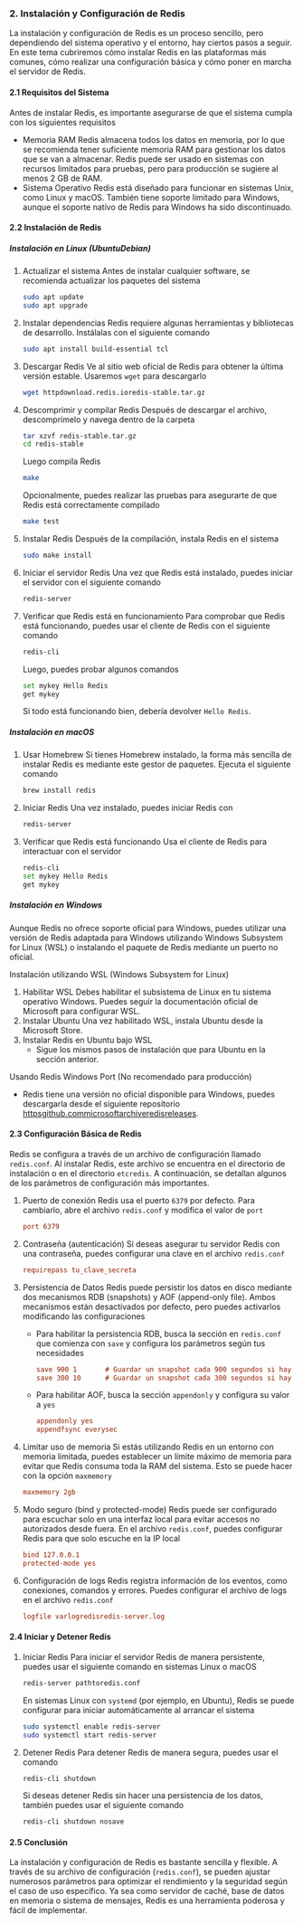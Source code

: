 ### 2. Instalación y Configuración de Redis

La instalación y configuración de Redis es un proceso sencillo, pero dependiendo del sistema operativo y el entorno, hay ciertos pasos a seguir. En este tema cubriremos cómo instalar Redis en las plataformas más comunes, cómo realizar una configuración básica y cómo poner en marcha el servidor de Redis.

#### 2.1 Requisitos del Sistema

Antes de instalar Redis, es importante asegurarse de que el sistema cumpla con los siguientes requisitos

- Memoria RAM Redis almacena todos los datos en memoria, por lo que se recomienda tener suficiente memoria RAM para gestionar los datos que se van a almacenar. Redis puede ser usado en sistemas con recursos limitados para pruebas, pero para producción se sugiere al menos 2 GB de RAM.
- Sistema Operativo Redis está diseñado para funcionar en sistemas Unix, como Linux y macOS. También tiene soporte limitado para Windows, aunque el soporte nativo de Redis para Windows ha sido discontinuado.

#### 2.2 Instalación de Redis

##### Instalación en Linux (UbuntuDebian)

1. Actualizar el sistema Antes de instalar cualquier software, se recomienda actualizar los paquetes del sistema
   ```bash
   sudo apt update
   sudo apt upgrade
   ```

2. Instalar dependencias
   Redis requiere algunas herramientas y bibliotecas de desarrollo. Instálalas con el siguiente comando
   ```bash
   sudo apt install build-essential tcl
   ```

3. Descargar Redis Ve al sitio web oficial de Redis para obtener la última versión estable. Usaremos `wget` para descargarlo
   ```bash
   wget httpdownload.redis.ioredis-stable.tar.gz
   ```

4. Descomprimir y compilar Redis
   Después de descargar el archivo, descomprímelo y navega dentro de la carpeta
   ```bash
   tar xzvf redis-stable.tar.gz
   cd redis-stable
   ```

   Luego compila Redis
   ```bash
   make
   ```

   Opcionalmente, puedes realizar las pruebas para asegurarte de que Redis está correctamente compilado
   ```bash
   make test
   ```

5. Instalar Redis
   Después de la compilación, instala Redis en el sistema
   ```bash
   sudo make install
   ```

6. Iniciar el servidor Redis
   Una vez que Redis está instalado, puedes iniciar el servidor con el siguiente comando
   ```bash
   redis-server
   ```

7. Verificar que Redis está en funcionamiento
   Para comprobar que Redis está funcionando, puedes usar el cliente de Redis con el siguiente comando
   ```bash
   redis-cli
   ```
   Luego, puedes probar algunos comandos
   ```bash
   set mykey Hello Redis
   get mykey
   ```
   Si todo está funcionando bien, debería devolver `Hello Redis`.

##### Instalación en macOS

1. Usar Homebrew
   Si tienes Homebrew instalado, la forma más sencilla de instalar Redis es mediante este gestor de paquetes. Ejecuta el siguiente comando
   ```bash
   brew install redis
   ```

2. Iniciar Redis
   Una vez instalado, puedes iniciar Redis con
   ```bash
   redis-server
   ```

3. Verificar que Redis está funcionando
   Usa el cliente de Redis para interactuar con el servidor
   ```bash
   redis-cli
   set mykey Hello Redis
   get mykey
   ```

##### Instalación en Windows

Aunque Redis no ofrece soporte oficial para Windows, puedes utilizar una versión de Redis adaptada para Windows utilizando Windows Subsystem for Linux (WSL) o instalando el paquete de Redis mediante un puerto no oficial.

Instalación utilizando WSL (Windows Subsystem for Linux)
1. Habilitar WSL Debes habilitar el subsistema de Linux en tu sistema operativo Windows. Puedes seguir la documentación oficial de Microsoft para configurar WSL.
2. Instalar Ubuntu Una vez habilitado WSL, instala Ubuntu desde la Microsoft Store.
3. Instalar Redis en Ubuntu bajo WSL
   - Sigue los mismos pasos de instalación que para Ubuntu en la sección anterior.

Usando Redis Windows Port (No recomendado para producción)
- Redis tiene una versión no oficial disponible para Windows, puedes descargarla desde el siguiente repositorio [httpsgithub.commicrosoftarchiveredisreleases](httpsgithub.commicrosoftarchiveredisreleases).

#### 2.3 Configuración Básica de Redis

Redis se configura a través de un archivo de configuración llamado `redis.conf`. Al instalar Redis, este archivo se encuentra en el directorio de instalación o en el directorio `etcredis`. A continuación, se detallan algunos de los parámetros de configuración más importantes.

1. Puerto de conexión Redis usa el puerto `6379` por defecto. Para cambiarlo, abre el archivo `redis.conf` y modifica el valor de `port`
   ```ini
   port 6379
   ```

2. Contraseña (autenticación) Si deseas asegurar tu servidor Redis con una contraseña, puedes configurar una clave en el archivo `redis.conf`
   ```ini
   requirepass tu_clave_secreta
   ```

3. Persistencia de Datos Redis puede persistir los datos en disco mediante dos mecanismos RDB (snapshots) y AOF (append-only file). Ambos mecanismos están desactivados por defecto, pero puedes activarlos modificando las configuraciones

   - Para habilitar la persistencia RDB, busca la sección en `redis.conf` que comienza con `save` y configura los parámetros según tus necesidades
     ```ini
     save 900 1       # Guardar un snapshot cada 900 segundos si hay al menos 1 cambio.
     save 300 10      # Guardar un snapshot cada 300 segundos si hay al menos 10 cambios.
     ```

   - Para habilitar AOF, busca la sección `appendonly` y configura su valor a `yes`
     ```ini
     appendonly yes
     appendfsync everysec
     ```

4. Limitar uso de memoria Si estás utilizando Redis en un entorno con memoria limitada, puedes establecer un límite máximo de memoria para evitar que Redis consuma toda la RAM del sistema. Esto se puede hacer con la opción `maxmemory`
   ```ini
   maxmemory 2gb
   ```

5. Modo seguro (bind y protected-mode) Redis puede ser configurado para escuchar solo en una interfaz local para evitar accesos no autorizados desde fuera. En el archivo `redis.conf`, puedes configurar Redis para que solo escuche en la IP local
   ```ini
   bind 127.0.0.1
   protected-mode yes
   ```

6. Configuración de logs Redis registra información de los eventos, como conexiones, comandos y errores. Puedes configurar el archivo de logs en el archivo `redis.conf`
   ```ini
   logfile varlogredisredis-server.log
   ```

#### 2.4 Iniciar y Detener Redis

1. Iniciar Redis
   Para iniciar el servidor Redis de manera persistente, puedes usar el siguiente comando en sistemas Linux o macOS
   ```bash
   redis-server pathtoredis.conf
   ```

   En sistemas Linux con `systemd` (por ejemplo, en Ubuntu), Redis se puede configurar para iniciar automáticamente al arrancar el sistema
   ```bash
   sudo systemctl enable redis-server
   sudo systemctl start redis-server
   ```

2. Detener Redis
   Para detener Redis de manera segura, puedes usar el comando
   ```bash
   redis-cli shutdown
   ```

   Si deseas detener Redis sin hacer una persistencia de los datos, también puedes usar el siguiente comando
   ```bash
   redis-cli shutdown nosave
   ```

#### 2.5 Conclusión

La instalación y configuración de Redis es bastante sencilla y flexible. A través de su archivo de configuración (`redis.conf`), se pueden ajustar numerosos parámetros para optimizar el rendimiento y la seguridad según el caso de uso específico. Ya sea como servidor de caché, base de datos en memoria o sistema de mensajes, Redis es una herramienta poderosa y fácil de implementar.